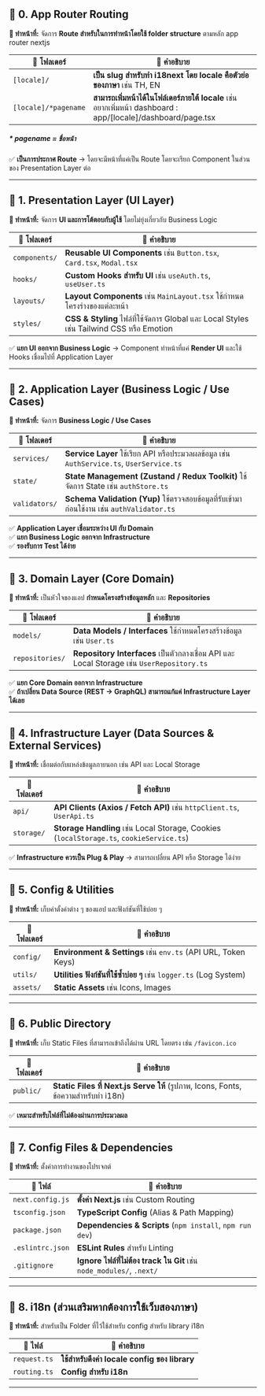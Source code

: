 ## 📂 0. App Router Routing

**📌 ทำหน้าที่:** จัดการ **Route สำหรับในการทำหน้าโดยใช้ folder structure** ตามหลัก app router nextjs

| 📂 โฟลเดอร์          | 📌 คำอธิบาย                                                                                                   |
| -------------------- | ------------------------------------------------------------------------------------------------------------- |
| `[locale]/`          | **เป็น slug สำหรับทำ i18next โดย locale คือตัวย่อของภาษา** เช่น TH, EN                                        |
| `[locale]/*pagename` | **สามารถเพิ่มหน้าได้ในโฟล์เดอร์ภายใต้ locale** เช่น อยากเพิ่มหน้า dashboard : app/[locale]/dashboard/page.tsx |

##### \* pagename = ชื่อหน้า

✅ **เป็นการประกาศ Route** → โดยจะมีหน้าที่แค่เป็น Route โดยจะเรียก Component ในส่วนของ Presentation Layer ต่อ

---

## 📂 1. Presentation Layer (UI Layer)

**📌 ทำหน้าที่:** จัดการ **UI และการโต้ตอบกับผู้ใช้** โดยไม่ยุ่งเกี่ยวกับ Business Logic

| 📂 โฟลเดอร์   | 📌 คำอธิบาย                                                                               |
| ------------- | ----------------------------------------------------------------------------------------- |
| `components/` | **Reusable UI Components** เช่น `Button.tsx`, `Card.tsx`, `Modal.tsx`                     |
| `hooks/`      | **Custom Hooks สำหรับ UI** เช่น `useAuth.ts`, `useUser.ts`                                |
| `layouts/`    | **Layout Components** เช่น `MainLayout.tsx` ใช้กำหนดโครงร่างของแต่ละหน้า                  |
| `styles/`     | **CSS & Styling** ไฟล์ที่ใช้จัดการ Global และ Local Styles เช่น Tailwind CSS หรือ Emotion |

✅ **แยก UI ออกจาก Business Logic** → Component ทำหน้าที่แค่ **Render UI** และใช้ Hooks เชื่อมไปที่ Application Layer

---

## 📂 2. Application Layer (Business Logic / Use Cases)

**📌 ทำหน้าที่:** จัดการ **Business Logic / Use Cases**

| 📂 โฟลเดอร์   | 📌 คำอธิบาย                                                                                |
| ------------- | ------------------------------------------------------------------------------------------ |
| `services/`   | **Service Layer** ใช้เรียก API หรือประมวลผลข้อมูล เช่น `AuthService.ts`, `UserService.ts`  |
| `state/`      | **State Management (Zustand / Redux Toolkit)** ใช้จัดการ State เช่น `authStore.ts`         |
| `validators/` | **Schema Validation (Yup)** ใช้ตรวจสอบข้อมูลที่รับเข้ามาก่อนใช้งาน เช่น `authValidator.ts` |

✅ **Application Layer เชื่อมระหว่าง UI กับ Domain**  
✅ **แยก Business Logic ออกจาก Infrastructure**  
✅ **รองรับการ Test ได้ง่าย**

---

## 📂 3. Domain Layer (Core Domain)

**📌 ทำหน้าที่:** เป็นหัวใจของแอป **กำหนดโครงสร้างข้อมูลหลัก** และ **Repositories**

| 📂 โฟลเดอร์     | 📌 คำอธิบาย                                                                                |
| --------------- | ------------------------------------------------------------------------------------------ |
| `models/`       | **Data Models / Interfaces** ใช้กำหนดโครงสร้างข้อมูล เช่น `User.ts`                        |
| `repositories/` | **Repository Interfaces** เป็นตัวกลางเชื่อม API และ Local Storage เช่น `UserRepository.ts` |

✅ **แยก Core Domain ออกจาก Infrastructure**  
✅ **ถ้าเปลี่ยน Data Source (REST → GraphQL) สามารถแก้แค่ Infrastructure Layer ได้เลย**

---

## 📂 4. Infrastructure Layer (Data Sources & External Services)

**📌 ทำหน้าที่:** เชื่อมต่อกับแหล่งข้อมูลภายนอก เช่น API และ Local Storage

| 📂 โฟลเดอร์ | 📌 คำอธิบาย                                                                              |
| ----------- | ---------------------------------------------------------------------------------------- |
| `api/`      | **API Clients (Axios / Fetch API)** เช่น `httpClient.ts`, `UserApi.ts`                   |
| `storage/`  | **Storage Handling** เช่น Local Storage, Cookies (`localStorage.ts`, `cookieService.ts`) |

✅ **Infrastructure ควรเป็น Plug & Play** → สามารถเปลี่ยน API หรือ Storage ได้ง่าย

---

## 📂 5. Config & Utilities

**📌 ทำหน้าที่:** เก็บค่าตั้งค่าต่าง ๆ ของแอป และฟังก์ชันที่ใช้บ่อย ๆ

| 📂 โฟลเดอร์ | 📌 คำอธิบาย                                                         |
| ----------- | ------------------------------------------------------------------- |
| `config/`   | **Environment & Settings** เช่น `env.ts` (API URL, Token Keys)      |
| `utils/`    | **Utilities ฟังก์ชันที่ใช้ซ้ำบ่อย ๆ** เช่น `logger.ts` (Log System) |
| `assets/`   | **Static Assets** เช่น Icons, Images                                |

---

## 📂 6. Public Directory

**📌 ทำหน้าที่:** เก็บ Static Files ที่สามารถเข้าถึงได้ผ่าน URL โดยตรง เช่น `/favicon.ico`

| 📂 โฟลเดอร์ | 📌 คำอธิบาย                                                                         |
| ----------- | ----------------------------------------------------------------------------------- |
| `public/`   | **Static Files ที่ Next.js Serve ให้** (รูปภาพ, Icons, Fonts, ข้อความสำหรับทำ i18n) |

✅ **เหมาะสำหรับไฟล์ที่ไม่ต้องผ่านการประมวลผล**

---

## 📂 7. Config Files & Dependencies

**📌 ทำหน้าที่:** ตั้งค่าการทำงานของโปรเจกต์

| 📜 ไฟล์          | 📌 คำอธิบาย                                                           |
| ---------------- | --------------------------------------------------------------------- |
| `next.config.js` | **ตั้งค่า Next.js** เช่น Custom Routing                               |
| `tsconfig.json`  | **TypeScript Config** (Alias & Path Mapping)                          |
| `package.json`   | **Dependencies & Scripts** (`npm install`, `npm run dev`)             |
| `.eslintrc.json` | **ESLint Rules** สำหรับ Linting                                       |
| `.gitignore`     | **Ignore ไฟล์ที่ไม่ต้อง track ใน Git** เช่น `node_modules/`, `.next/` |

---

## 📂 8. i18n (ส่วนเสริมหากต้องการใช้เว็บสองภาษา)

**📌 ทำหน้าที่:** สำหรับเป็น Folder ที่ไว้ใช้สำหรับ config สำหรับ library i18n

| 📜 ไฟล์      | 📌 คำอธิบาย                                   |
| ------------ | --------------------------------------------- |
| `request.ts` | **ใช้สำหรับดึงค่า locale config ของ library** |
| `routing.ts` | **Config สำหรับ i18n**                        |

---
